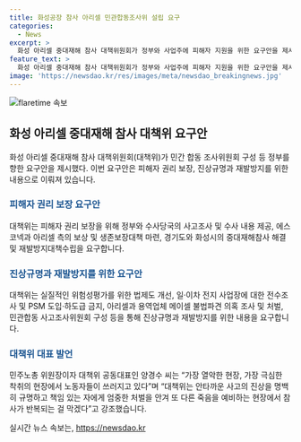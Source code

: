 ```yaml
---
title: 화성공장 참사 아리셀 민관합동조사위 설립 요구
categories:
  - News
excerpt: >
  화성 아리셀 중대재해 참사 대책위원회가 정부와 사업주에 피해자 지원을 위한 요구안을 제시했다. 요구사항에는 피해자 권리 보호, 보상, 진상규명과 재발방지를 위한 요구가 포함돼 있으며, 실질적 위험성평가를 위한 법제도 개선과 사고조사 등이 요구사항으로 제시됐다. 대책위 관계자는 추모활동을 통해 피해자 권리 보장과 재발방지에 힘쓸 것이라고 전했다. 민주노총 위원장은 노동자들의 안전을 위해 책임 있는 자에게 엄중한 처벌을 요구했다. Clcikbait 요약문을 작성해볼까요?
feature_text: >
  화성 아리셀 중대재해 참사 대책위원회가 정부와 사업주에 피해자 지원을 위한 요구안을 제시했다. 요구사항에는 피해자 권리 보호, 보상, 진상규명과 재발방지를 위한 요구가 포함돼 있으며, 실질적 위험성평가를 위한 법제도 개선과 사고조사 등이 요구사항으로 제시됐다. 대책위 관계자는 추모활동을 통해 피해자 권리 보장과 재발방지에 힘쓸 것이라고 전했다. 민주노총 위원장은 노동자들의 안전을 위해 책임 있는 자에게 엄중한 처벌을 요구했다. Clcikbait 요약문을 작성해볼까요?
image: 'https://newsdao.kr/res/images/meta/newsdao_breakingnews.jpg'
---
```


<p><img src="https://newsdao.kr/res/images/meta/newsdao_breakingnews.jpg" alt="flaretime 속보" /></p>

<h2 data-ke-size="size26">화성 아리셀 중대재해 참사 대책위 요구안</h2>

<p data-ke-size="size16">화성 아리셀 중대재해 참사 대책위원회(대책위)가 민간 합동 조사위원회 구성 등 정부를 향한 요구안을 제시했다. 이번 요구안은 피해자 권리 보장, 진상규명과 재발방지를 위한 내용으로 이뤄져 있습니다.</p>

<h3><b><span style="color: #1a5490;">피해자 권리 보장 요구안</span></b></h3>

<p data-ke-size="size16">대책위는 피해자 권리 보장을 위해 정부와 수사당국의 사고조사 및 수사 내용 제공, 에스코넥과 아리셀 측의 보상 및 생존보장대책 마련, 경기도와 화성시의 중대재해참사 해결 및 재발방지대책수립을 요구합니다.</p>

<h3><b><span style="color: #1a5490;">진상규명과 재발방지를 위한 요구안</span></b></h3>

<p data-ke-size="size16">대책위는 실질적인 위험성평가를 위한 법제도 개선, 일·이차 전지 사업장에 대한 전수조사 및 PSM 도입·하도급 금지, 아리셀과 용역업체 메이셀 불법파견 의혹 조사 및 처벌, 민관합동 사고조사위원회 구성 등을 통해 진상규명과 재발방지를 위한 내용을 요구합니다.</p>

<h3><b><span style="color: #1a5490;">대책위 대표 발언</span></b></h3>

<p data-ke-size="size16">민주노총 위원장이자 대책위 공동대표인 양경수 씨는 “가장 열악한 현장, 가장 극심한 착취의 현장에서 노동자들이 쓰러지고 있다”며 “대책위는 안타까운 사고의 진상을 명백히 규명하고 책임 있는 자에게 엄중한 처벌을 안겨 또 다른 죽음을 예비하는 현장에서 참사가 반복되는 걸 막겠다”고 강조했습니다.</p>
실시간 뉴스 속보는, <a href="https://newsdao.kr" rel="dofollow">https://newsdao.kr</a>


